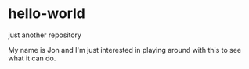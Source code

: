 # hello-world
just another repository

My name is Jon and I'm just interested in playing around with this to see what it can do.

